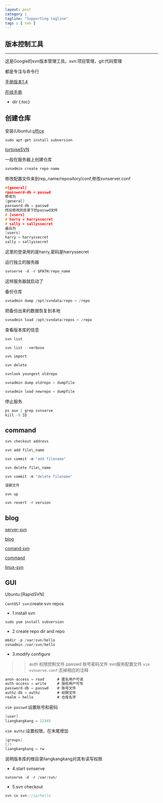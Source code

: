 ```yaml
---
layout: post
category :
tagline: "Supporting tagline"
tags : [ svn ]
---
```

版本控制工具
---
<!--more-->
---

这是Google的svn版本管理工具。svn:项目管理，git:代码管理

都是专注与命令行

[手册版本1.4](http://svndoc.iusesvn.com/svnbook/1.4/)

[在线手册](http://linux.51yip.com/search/svn)

* dir
{:toc}

## 创建仓库


安装(Ubuntu):[office](http://subversion.apache.org/packages.html)

```C
sudo apt-get install subversion
```

[tortoiseSVN](https://tortoisesvn.net/support.html)

一般在服务器上创建仓库

```C
svnadmin create repo-name
```
修改配置文件来到rep\_name/repository/conf,修改svnserver.conf

```C
#[general]
#password-db = passwd
修改为
[general]
password-db = passwd
然后修改同目录下的passwd文件
# [users]
# harry = harryssecret
# sally = sallyssecret
最后为
[users]
harry = harryssecret
sally = sallyssecret
```
这里的登录用的是harry,密码是harryssecret

运行独立的服务器

```C
svnserve -d -r $PATH/repo_name
```
这样服务器就启动了

备份仓库

```C
svnadmin dump /opt/svndata/repo > /repo
```
把备份出来的数据恢复到本地

```C
svnadmin load /opt/svndata/repos < /repo
```
查看版本库的信息

```C
svn list

svn list --verbose

svn import

svn delete

svnlook youngest oldrepo

svnadmin dump oldrepo > dumpfile

svnadmin load newrepo < dumpfile
```
停止服务

```C
ps aux | grep svnserve
kill -9 ID
```
## command

```C
svn checkout address

svn add file\_name

svn commit -m "add filename"

svn delete file\_name

svn commit -m "delete filename"

误删文件

svn up

svn revert -r version
```
## blog

[server-svn](http://www.cnblogs.com/aLittleBitCool/archive/2011/07/09/2101602.html)

[blog](http://www.cnblogs.com/xd502djj/archive/2011/01/21/1941404.html)

[comand svn](http://www.cnblogs.com/xulb597/archive/2012/07/02/2573575.html)

[command](http://www.cnblogs.com/xulb597/archive/2012/07/02/2573575.html)

[linux-svn](http://blog.chinaunix.net/uid-22150747-id-189264.html)


## GUI

Ubuntu:[RapidSVN]

`CentOS7 svn`:create svn repos

+ 1.install svn
```C
sudo yum install subversion
```
+ 2 create repo dir and repo
```C
mkdir -p /var/svn/hello
svnadmin /var/svn/hello
```
+ 3.modify configure
> > auth 权限控制文件
> > passwd 账号密码文件
> > svn服务配置文件
`vim svnserve.conf`:去掉相应的注释
```C
anon-access = read		# 匿名用户可读
auth-access = write		# 授权用户可写
password-db = passwd	# 账号文件
authz-db = authz		# 权限文件
realm = hello			# 仓库名字
```
`vim passwd`:设置账号和密码
```C
[user]
liangkangkang = 12345
```
`vim authz`:设置权限，在末尾增加
```C
[groups]
[/]
liangkangkang = rw
```
说明版本库的根目录liangkangkang对其有读写权限
+ 4.start svnserve
```C
svnserve -d -r /var/svn/
```
+ 5.svn checkout
```C
svn co svn://ip/hello
```
